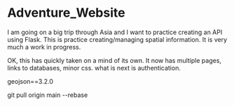 # Adventure_Website

I am going on a big trip through Asia and I want to practice creating an API using Flask. This is practice creating/managing spatial information. It is very much a work in progress.

OK, this has quickly taken on a mind of its own. It now has multiple pages, links to databases, minor css. what is next is authentication.

geojson==3.2.0

git pull origin main --rebase
